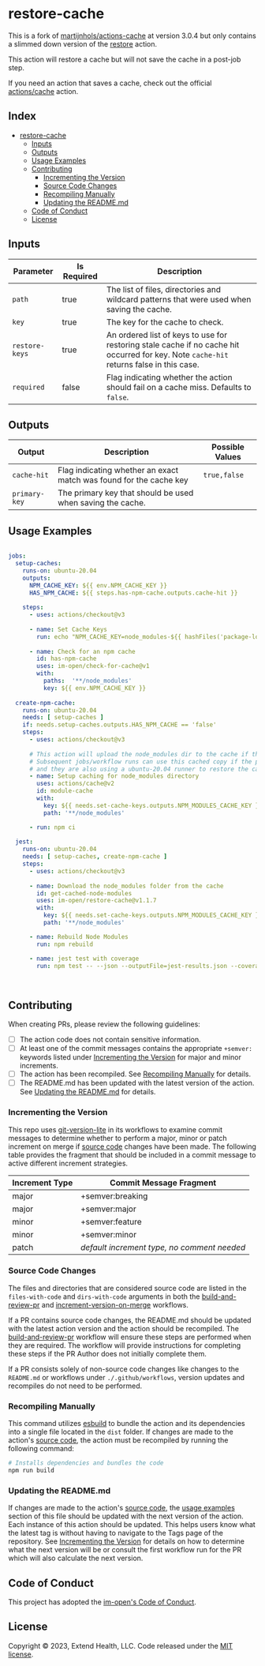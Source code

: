 # restore-cache

This is a fork of [martijnhols/actions-cache] at version 3.0.4 but only contains a slimmed down version of the [restore] action.  

This action will restore a cache but will not save the cache in a post-job step.

If you need an action that saves a cache, check out the official [actions/cache] action.

## Index <!-- omit in toc -->

- [restore-cache](#restore-cache)
  - [Inputs](#inputs)
  - [Outputs](#outputs)
  - [Usage Examples](#usage-examples)
  - [Contributing](#contributing)
    - [Incrementing the Version](#incrementing-the-version)
    - [Source Code Changes](#source-code-changes)
    - [Recompiling Manually](#recompiling-manually)
    - [Updating the README.md](#updating-the-readmemd)
  - [Code of Conduct](#code-of-conduct)
  - [License](#license)

## Inputs

| Parameter      | Is Required | Description                                                                                                                             |
|----------------|-------------|-----------------------------------------------------------------------------------------------------------------------------------------|
| `path`         | true        | The list of files, directories and wildcard patterns that were used when saving the cache.                                              |
| `key`          | true        | The key for the cache to check.                                                                                                         |
| `restore-keys` | true        | An ordered list of keys to use for restoring stale cache if no cache hit occurred for key. Note `cache-hit` returns false in this case. |
| `required`     | false       | Flag indicating whether the action should fail on a cache miss.  Defaults to `false`.                                                   |

## Outputs

| Output        | Description                                                        | Possible Values |
|---------------|--------------------------------------------------------------------|-----------------|
| `cache-hit`   | Flag indicating whether an exact match was found for the cache key | `true,false`    |
| `primary-key` | The primary key that should be used when saving the cache.         |                 |

## Usage Examples

```yml

jobs:
  setup-caches:
    runs-on: ubuntu-20.04
    outputs:
      NPM_CACHE_KEY: ${{ env.NPM_CACHE_KEY }}
      HAS_NPM_CACHE: ${{ steps.has-npm-cache.outputs.cache-hit }}
      
    steps:
      - uses: actions/checkout@v3
        
      - name: Set Cache Keys
        run: echo "NPM_CACHE_KEY=node_modules-${{ hashFiles('package-lock.json', '**/package-lock.json') }}" >> $GITHUB_ENV
          
      - name: Check for an npm cache
        id: has-npm-cache
        uses: im-open/check-for-cache@v1
        with:
          paths:  '**/node_modules'
          key: ${{ env.NPM_CACHE_KEY }}
      
  create-npm-cache:
    runs-on: ubuntu-20.04
    needs: [ setup-caches ]
    if: needs.setup-caches.outputs.HAS_NPM_CACHE == 'false'
    steps:
      - uses: actions/checkout@v3
        
      # This action will upload the node_modules dir to the cache if the job completes successfully.
      # Subsequent jobs/workflow runs can use this cached copy if the package-lock.json hasn't changed
      # and they are also using a ubuntu-20.04 runner to restore the cache from.
      - name: Setup caching for node_modules directory
        uses: actions/cache@v2
        id: module-cache
        with:
          key: ${{ needs.set-cache-keys.outputs.NPM_MODULES_CACHE_KEY }}
          path: '**/node_modules'

      - run: npm ci
  
  jest:
    runs-on: ubuntu-20.04
    needs: [ setup-caches, create-npm-cache ]
    steps:
      - uses: actions/checkout@v3
        
      - name: Download the node_modules folder from the cache
        id: get-cached-node-modules
        uses: im-open/restore-cache@v1.1.7
        with:
          key: ${{ needs.set-cache-keys.outputs.NPM_MODULES_CACHE_KEY }}
          path: '**/node_modules'

      - name: Rebuild Node Modules
        run: npm rebuild

      - name: jest test with coverage
        run: npm test -- --json --outputFile=jest-results.json --coverage
      
    
```

## Contributing

When creating PRs, please review the following guidelines:

- [ ] The action code does not contain sensitive information.
- [ ] At least one of the commit messages contains the appropriate `+semver:` keywords listed under [Incrementing the Version] for major and minor increments.
- [ ] The action has been recompiled.  See [Recompiling Manually] for details.
- [ ] The README.md has been updated with the latest version of the action.  See [Updating the README.md] for details.

### Incrementing the Version

This repo uses [git-version-lite] in its workflows to examine commit messages to determine whether to perform a major, minor or patch increment on merge if [source code] changes have been made.  The following table provides the fragment that should be included in a commit message to active different increment strategies.

| Increment Type | Commit Message Fragment                     |
|----------------|---------------------------------------------|
| major          | +semver:breaking                            |
| major          | +semver:major                               |
| minor          | +semver:feature                             |
| minor          | +semver:minor                               |
| patch          | *default increment type, no comment needed* |

### Source Code Changes

The files and directories that are considered source code are listed in the `files-with-code` and `dirs-with-code` arguments in both the [build-and-review-pr] and [increment-version-on-merge] workflows.  

If a PR contains source code changes, the README.md should be updated with the latest action version and the action should be recompiled.  The [build-and-review-pr] workflow will ensure these steps are performed when they are required.  The workflow will provide instructions for completing these steps if the PR Author does not initially complete them.

If a PR consists solely of non-source code changes like changes to the `README.md` or workflows under `./.github/workflows`, version updates and recompiles do not need to be performed.

### Recompiling Manually

This command utilizes [esbuild] to bundle the action and its dependencies into a single file located in the `dist` folder.  If changes are made to the action's [source code], the action must be recompiled by running the following command:

```sh
# Installs dependencies and bundles the code
npm run build
```

### Updating the README.md

If changes are made to the action's [source code], the [usage examples] section of this file should be updated with the next version of the action.  Each instance of this action should be updated.  This helps users know what the latest tag is without having to navigate to the Tags page of the repository.  See [Incrementing the Version] for details on how to determine what the next version will be or consult the first workflow run for the PR which will also calculate the next version.

## Code of Conduct

This project has adopted the [im-open's Code of Conduct](https://github.com/im-open/.github/blob/main/CODE_OF_CONDUCT.md).

## License

Copyright &copy; 2023, Extend Health, LLC. Code released under the [MIT license](LICENSE).

<!-- Links -->
[Incrementing the Version]: #incrementing-the-version
[Recompiling Manually]: #recompiling-manually
[Updating the README.md]: #updating-the-readmemd
[source code]: #source-code-changes
[usage examples]: #usage-examples
[build-and-review-pr]: ./.github/workflows/build-and-review-pr.yml
[increment-version-on-merge]: ./.github/workflows/increment-version-on-merge.yml
[esbuild]: https://esbuild.github.io/getting-started/#bundling-for-node
[git-version-lite]: https://github.com/im-open/git-version-lite
[actions/cache]: https://github.com/actions/cache
[restore]: https://github.com/MartijnHols/actions-cache/blob/main/restore/action.yml
[martijnhols/actions-cache]: https://github.com/MartijnHols/actions-cache
